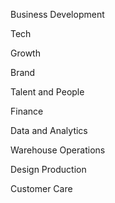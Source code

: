 Business Development 

Tech 

Growth 

Brand 

Talent and People 

Finance 

Data and Analytics

Warehouse Operations  

Design Production 

Customer Care 
